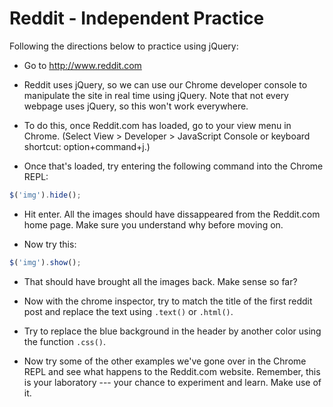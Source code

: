# Reddit - Independent Practice

Following the directions below to practice using jQuery:

- Go to http://www.reddit.com

- Reddit uses jQuery, so we can use our Chrome developer console to manipulate the site in real time using jQuery. Note that not every webpage uses jQuery, so this won't work everywhere.

- To do this, once Reddit.com has loaded, go to your view menu in Chrome. (Select View > Developer > JavaScript Console or keyboard shortcut: option+command+j.)

- Once that's loaded, try entering the following command into the Chrome REPL:
```js
$('img').hide();
```

- Hit enter. All the images should have dissappeared from the Reddit.com home page. Make sure you understand why before moving on.

- Now try this:
```js
$('img').show();
```

- That should have brought all the images back. Make sense so far?

- Now with the chrome inspector, try to match the title of the first reddit post and replace the text using `.text()` or `.html()`.

- Try to replace the blue background in the header by another color using the function `.css()`.

- Now try some of the other examples we've gone over in the Chrome REPL and see what happens to the Reddit.com website. Remember, this is your laboratory --- your chance to experiment and learn. Make use of it.
